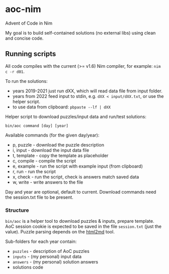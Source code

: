 # aoc-nim

Advent of Code in Nim

My goal is to build self-contained solutions (no external libs) using clean and concise code.

## Running scripts

All code compiles with the current (>= v1.6) Nim compiler, for example: `nim c -r d01`.

To run the solutions:
- years 2019-2021 just run dXX, which will read data file from input folder.
- years from 2022 feed input to stdin, e.g. `dXX < input/dXX.txt`, or use the helper script.
- to use data from clipboard: `pbpaste --lf | dXX`

Helper script to download puzzles/input data and run/test solutions:
```
bin/aoc command [day] [year]
```
Available commands (for the given day/year):
- p, puzzle - download the puzzle description
- i, input - download the input data file
- t, template - copy the template as placeholder
- c, compile - compile the script
- e, example -  run the script with example input (from clipboard)
- r, run - run the script
- x, check - run the script, check is answers match saved data
- w, write - write answers to the file

Day and year are optional, default to current.
Download commands need the session.txt file to be present.

### Structure

`bin/aoc` is a helper tool to download puzzles & inputs, prepare template.
AoC session cookie is expected to be saved in the file `session.txt` (just the value).
Puzzle parsing depends on the [html2md](https://github.com/suntong/html2md) tool.

Sub-folders for each year contain:
- `puzzles` - description of AoC puzzles
- `inputs` - (my personal) input data
- `answers` - (my personal) solution answers
- solutions code
